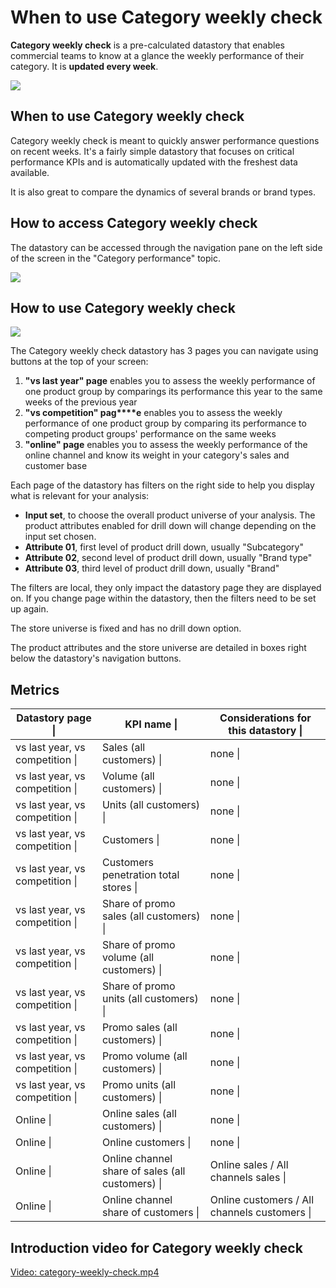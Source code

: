 # When to use Category weekly check

**Category weekly check** is a pre-calculated datastory that enables commercial teams to know at a glance the weekly performance of their category. It is **updated every week**.

![](images/1730566372154.png)

## When to use Category weekly check

Category weekly check is meant to quickly answer performance questions on recent weeks. It's a fairly simple datastory that focuses on critical performance KPIs and is automatically updated with the freshest data available.

It is also great to compare the dynamics of several brands or brand types.

## How to access Category weekly check

The datastory can be accessed through the navigation pane on the left side of the screen in the "Category performance" topic.

![](images/1730310092609.png)

## How to use Category weekly check

![](images/1730566334883.png)

The Category weekly check datastory has 3 pages you can navigate using buttons at the top of your screen:

1. **"vs last year" page** enables you to assess the weekly performance of one product group by comparings its performance this year to the same weeks of the previous year
2. **"vs competition" pag****e** enables you to assess the weekly performance of one product group by comparing its performance to competing product groups' performance on the same weeks
3. **"online" page** enables you to assess the weekly performance of the online channel and know its weight in your category's sales and customer base

Each page of the datastory has filters on the right side to help you display what is relevant for your analysis:

* **Input set**, to choose the overall product universe of your analysis. The product attributes enabled for drill down will change depending on the input set chosen.
* **Attribute 01**, first level of product drill down, usually "Subcategory"
* **Attribute 02**, second level of product drill down, usually "Brand type"
* **Attribute 03**, third level of product drill down, usually "Brand"

The filters are local, they only impact the datastory page they are displayed on. If you change page within the datastory, then the filters need to be set up again.

The store universe is fixed and has no drill down option.

The product attributes and the store universe are detailed in boxes right below the datastory's navigation buttons.

## Metrics

| Datastory page \| | KPI name \| | Considerations for this datastory \| |
| --- | --- | --- |
| vs last year, vs competition \| | Sales (all customers) \| | none \| |
| vs last year, vs competition \| | Volume (all customers) \| | none \| |
| vs last year, vs competition \| | Units (all customers) \| | none \| |
| vs last year, vs competition \| | Customers \| | none \| |
| vs last year, vs competition \| | Customers penetration total stores \| | none \| |
| vs last year, vs competition \| | Share of promo sales (all customers) \| | none \| |
| vs last year, vs competition \| | Share of promo volume (all customers) \| | none \| |
| vs last year, vs competition \| | Share of promo units (all customers) \| | none \| |
| vs last year, vs competition \| | Promo sales (all customers) \| | none \| |
| vs last year, vs competition \| | Promo volume (all customers) \| | none \| |
| vs last year, vs competition \| | Promo units (all customers) \| | none \| |
| Online \| | Online sales (all customers) \| | none \| |
| Online \| | Online customers \| | none \| |
| Online \| | Online channel share of sales (all customers) \| | Online sales / All channels sales \| |
| Online \| | Online channel share of customers \| | Online customers / All channels customers \| |

## Introduction video for Category weekly check

[Video: category-weekly-check.mp4](videos/category-weekly-check.mp4)
